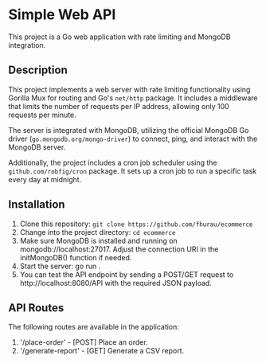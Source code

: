 # Simple Web API

This project is a Go web application with rate limiting and MongoDB integration.

## Description

This project implements a web server with rate limiting functionality using Gorilla Mux for routing and Go's `net/http` package. It includes a middleware that limits the number of requests per IP address, allowing only 100 requests per minute.

The server is integrated with MongoDB, utilizing the official MongoDB Go driver (`go.mongodb.org/mongo-driver`) to connect, ping, and interact with the MongoDB server.

Additionally, the project includes a cron job scheduler using the `github.com/robfig/cron` package. It sets up a cron job to run a specific task every day at midnight.

## Installation

1. Clone this repository: `git clone https://github.com/fhurau/ecommerce`
2. Change into the project directory: `cd ecommerce`
3. Make sure MongoDB is installed and running on mongodb://localhost:27017. Adjust the connection URI in the initMongoDB() function if needed.
4. Start the server: go run .
5. You can test the API endpoint by sending a POST/GET request to http://localhost:8080/API with the required JSON payload.

## API Routes
The following routes are available in the application:

1. '/place-order' - [POST] Place an order.
2. '/generate-report' - [GET] Generate a CSV report.

